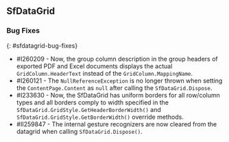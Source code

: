 ## SfDataGrid

### Bug Fixes
{: #sfdatagrid-bug-fixes}

* \#I260209 - Now, the group column description in the group headers of exported PDF and Excel documents displays the actual `GridColumn.HeaderText` instead of the `GridColumn.MappingName`.
* \#I260121 - The `NullReferenceException` is no longer thrown when setting the `ContentPage.Content` as `null` after calling the `SfDataGrid.Dispose`.
* \#I233630 - Now, the SfDataGrid has uniform borders for all row/column types and all borders comply to width specified in the `SfDataGrid.GridStyle.GetHeaderBorderWidth()` and `SfDataGrid.GridStyle.GetBorderWidth()` override methods.
* \#II259847 - The internal gesture recognizers are now cleared from the datagrid when calling `SfDataGrid.Dispose()`.

